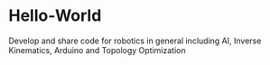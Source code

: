 # Hello-World
Develop and share code for robotics in general including AI, Inverse Kinematics, Arduino and Topology Optimization 
